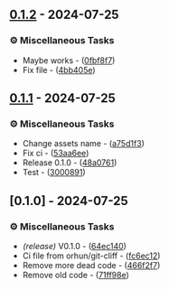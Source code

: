 ## [0.1.2](https://github.com/malezjaa/ike/compare/v0.1.1..0.1.2) - 2024-07-25

### ⚙️ Miscellaneous Tasks

- Maybe works - ([0fbf8f7](https://github.com/malezjaa/ike/commit/0fbf8f7cc752dbf8d534af5549a57115d5e5c880))
- Fix file - ([4bb405e](https://github.com/malezjaa/ike/commit/4bb405e2998654cd205eed6ad96cd0c3adc4f7d7))

## [0.1.1](https://github.com/malezjaa/ike/compare/v0.1.0..v0.1.1) - 2024-07-25

### ⚙️ Miscellaneous Tasks

- Change assets name - ([a75d1f3](https://github.com/malezjaa/ike/commit/a75d1f31f667aa6483807cbbb351df690a172149))
- Fix ci - ([53aa6ee](https://github.com/malezjaa/ike/commit/53aa6ee89f9149249e1c5237fdb17c6c7448dd88))
- Release 0.1.0 - ([48a0761](https://github.com/malezjaa/ike/commit/48a0761a28e5b843373a960270d6ce6ae1384534))
- Test - ([3000891](https://github.com/malezjaa/ike/commit/30008919826ec3a898ddc6fcd6b10945d262a0f7))

## [0.1.0] - 2024-07-25

### ⚙️ Miscellaneous Tasks

- *(release)* V0.1.0 - ([64ec140](https://github.com/malezjaa/ike/commit/64ec140cee428b543516669ec34d745aa74e5642))
- Ci file from orhun/git-cliff - ([fc6ec12](https://github.com/malezjaa/ike/commit/fc6ec12b12f4aa9e555e353fc4d2068846d1edf3))
- Remove more dead code - ([466f2f7](https://github.com/malezjaa/ike/commit/466f2f7061b9c340b9f1b4634ad716d443c51c45))
- Remove old code - ([71ff98e](https://github.com/malezjaa/ike/commit/71ff98e4cd2d1acc29b6a226f73cc13ca8bb19a5))

<!-- generated by git-cliff -->
